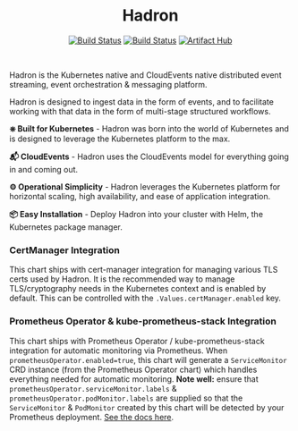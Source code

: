 <h1 align="center">Hadron</h1>
<div align="center">

[![Build Status](https://github.com/hadron-project/hadron/workflows/CI/badge.svg?branch=main)](https://github.com/hadron-project/hadron/actions)
[![Build Status](https://github.com/hadron-project/hadron/workflows/Pages/badge.svg?branch=main)](https://github.com/hadron-project/hadron/actions)
[![Artifact Hub](https://img.shields.io/endpoint?url=https://artifacthub.io/badge/repository/hadron-operator)](https://artifacthub.io/packages/search?repo=hadron-operator)
</div>
<br/>

Hadron is the Kubernetes native and CloudEvents native distributed event streaming, event orchestration & messaging platform.

Hadron is designed to ingest data in the form of events, and to facilitate working with that data in the form of multi-stage structured workflows.

**⎈ Built for Kubernetes** - Hadron was born into the world of Kubernetes and is designed to leverage the Kubernetes platform to the max.

**📬 CloudEvents** - Hadron uses the CloudEvents model for everything going in and coming out.

**⚙️ Operational Simplicity** - Hadron leverages the Kubernetes platform for horizontal scaling, high availability, and ease of application integration.

**📦 Easy Installation** - Deploy Hadron into your cluster with Helm, the Kubernetes package manager.

### CertManager Integration
This chart ships with cert-manager integration for managing various TLS certs used by Hadron. It is the recommended way to manage TLS/cryptography needs in the Kubernetes context and is enabled by default. This can be controlled with the `.Values.certManager.enabled` key.

### Prometheus Operator & kube-prometheus-stack Integration
This chart ships with Prometheus Operator / kube-prometheus-stack integration for automatic monitoring via Prometheus. When `prometheusOperator.enabled=true`, this chart will generate a `ServiceMonitor` CRD instance (from the Prometheus Operator chart) which handles everything needed for automatic monitoring. **Note well:** ensure that `prometheusOperator.serviceMonitor.labels` & `prometheusOperator.podMonitor.labels` are supplied so that the `ServiceMonitor` & `PodMonitor` created by this chart will be detected by your Prometheus deployment. [See the docs here](https://github.com/prometheus-operator/prometheus-operator/blob/v0.52.1/Documentation/user-guides/getting-started.md#include-servicemonitors).
